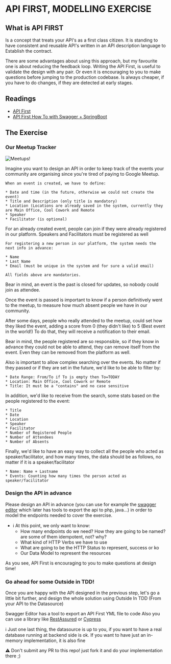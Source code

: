 # API FIRST, MODELLING EXERCISE
## What is API FIRST

Is a concept that treats your API's as a first class citizen. It is standing to have consistent and reusable API's written in an API description language to Establish the contract.

There are some advantages about using this approach, but my favourite one is about reducing the feedback loop. Writing the API First, is useful to validate the design with any pair. Or even it is encouraging to you to make questions before jumping to the production codebase.
Is always cheaper, if you have to do changes, if they are detected at early stages.

## Readings

* [API First](https://swagger.io/resources/articles/adopting-an-api-first-approach/)
* [API First How To with Swagger + SpringBoot](https://easyitblog.info/posts/api-first-approach-with-swagger/)

## The Exercise

### Our Meetup Tracker

![Meetups!](https://cdn.iconscout.com/icon/free/png-256/meetup-5-739520.png)

Imagine you want to design an API in order to keep track of the events your community are organising since you're tired of paying to Google Meetup.

```
When an event is created, we have to define:

* Date and time (in the future, otherwise we could not create the event)
* Title and Description (only title is mandatory)
* Location (Locations are already saved in the system, currently they are Main Office, Cool Cowork and Remote
* Speaker
* Facilitator (is optional)
```

For an already created event, people can join if they were already registered in our platform. Speakers and Facilitators must be registered as well

```
For registering a new person in our platform, the system needs the next info in advance:

* Name
* Last Name
* Email (must be unique in the system and for sure a valid email)

All fields above are mandatories.
```

Bear in mind, an event is the past is closed for updates, so nobody could join as attendee.

Once the event is passed is important to know if a person definitively went to the meetup, to measure how much absent people we have in our community. 

After some days, people who really attended to the meetup, could set how they liked the event, adding a score from 0 (they didn't like) to 5 (Best event in the world!) To do that, they will receive a notification to their email.

Bear in mind, the people registered are so responsible, so if they know in advance they could not be able to attend, they can remove itself from the event. Even they can be removed from the platform as well.

Also is important to allow complex searching over the events. No matter if they passed or if they are set in the future, we'd like to be able to filter by:

```
* Date Range: From/To if To is empty then To=TODAY
* Location: Main Office, Cool Cowork or Remote
* Title: It must be a "contains" and no case sensitive
```

In addition, we'd like to receive from the search, some stats based on the people registered to the event:
```
* Title
* Date
* Location
* Speaker
* Facilitator
* Number of Registered People
* Number of Attendees
* Number of Absents
```

Finally, we'd like to have an easy way to collect all the people who acted as speaker/facilitator, and how many times, the data should be as follows, no matter if it is a speaker/facilitator

```
* Name: Name + Lastname
* Events: Counting how many times the person acted as speaker/facilitator
```

### Design the API in advance

Please design an API in advance (you can use for example the [swagger editor](https://editor.swagger.io/) which later has tools to export the api to php, java...) in order to model the endpoints needed to cover the exercise.

* ℹ️ At this point, we only want to know:
  * How many endpoints do we need? How they are going to be named? are some of them idempotent, not? why?
  * What kind of HTTP Verbs we have to use
  * What are going to be the HTTP Status to represent, success or ko
  * Our Data Model to represent the resources

As you see, API First is encouraging to you to make questions at design time!

### Go ahead for some Outside in TDD!

Once you are happy with the API designed in the previous step, let's go a little bit further, and design the whole solution using Outside In TDD (From your API to the Datasource)

Swagger Editor has a tool to export an API First YML file to code
Also you can use a library like [RestAssured](https://rest-assured.io/) or [Cypress](https://circleci.com/blog/api-testing-with-cypress/)

ℹ️ Just one last thing, the datasource is up to you, if you want to have a real database running at backend side is ok. If you want to have just an in-memory implementation, it is also fine

:warning: Don't submit any PR to this repo! just fork it and do your implementation there ;)
